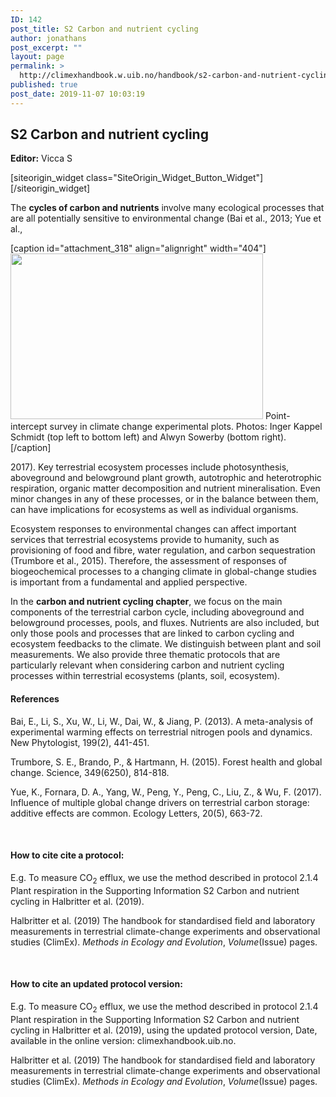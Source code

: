 ```yaml
---
ID: 142
post_title: S2 Carbon and nutrient cycling
author: jonathans
post_excerpt: ""
layout: page
permalink: >
  http://climexhandbook.w.uib.no/handbook/s2-carbon-and-nutrient-cycling/
published: true
post_date: 2019-11-07 10:03:19
---
```

<div id="pl-142" class="panel-layout"><div id="pg-142-0" class="panel-grid panel-no-style" data-style="{&quot;background_image_attachment&quot;:false,&quot;background_display&quot;:&quot;tile&quot;,&quot;cell_alignment&quot;:&quot;flex-start&quot;}"><div id="pgc-142-0-0" class="panel-grid-cell" data-weight="0.7"><div id="panel-142-0-0-0" class="so-panel widget widget_sow-editor panel-first-child panel-last-child" data-index="0" data-style="{&quot;background_image_attachment&quot;:false,&quot;background_display&quot;:&quot;tile&quot;}"><div class="so-widget-sow-editor so-widget-sow-editor-base">
<div class="siteorigin-widget-tinymce textwidget">
	<h2>S2 Carbon and nutrient cycling</h2>
<p><strong>Editor:</strong> Vicca S</p>
</div>
</div></div></div><div id="pgc-142-0-1" class="panel-grid-cell" data-weight="0.3"><div id="panel-142-0-1-0" class="so-panel widget widget_sow-button panel-first-child panel-last-child" data-index="1" data-style="{&quot;background_image_attachment&quot;:false,&quot;background_display&quot;:&quot;tile&quot;}">[siteorigin_widget class="SiteOrigin_Widget_Button_Widget"][/siteorigin_widget]</div></div></div><div id="pg-142-1" class="panel-grid panel-no-style"><div id="pgc-142-1-0" class="panel-grid-cell" data-weight="1"><div id="panel-142-1-0-0" class="so-panel widget widget_sow-editor panel-first-child" data-index="2" data-style="{&quot;background_image_attachment&quot;:false,&quot;background_display&quot;:&quot;tile&quot;}"><div class="so-widget-sow-editor so-widget-sow-editor-base">
<div class="siteorigin-widget-tinymce textwidget">
	<p>The <strong>cycles of carbon and nutrients</strong> involve many ecological processes that are all potentially sensitive to environmental change (Bai et al., 2013; Yue et al.,</p>
<p>[caption id="attachment_318" align="alignright" width="404"]<img class=" wp-image-318" src="http://climexhandbook.w.uib.no/files/2019/11/Surveys-300x197.png" alt="" width="404" height="265" /> Point-intercept survey in climate change experimental plots. Photos: Inger Kappel Schmidt (top left to bottom left) and Alwyn Sowerby (bottom right).[/caption]</p>
<p>2017). Key terrestrial ecosystem processes include photosynthesis, aboveground and belowground plant growth, autotrophic and heterotrophic respiration, organic matter decomposition and nutrient mineralisation. Even minor changes in any of these processes, or in the balance between them, can have implications for ecosystems as well as individual organisms.</p>
<p>Ecosystem responses to environmental changes can affect important services that terrestrial ecosystems provide to humanity, such as provisioning of food and fibre, water regulation, and carbon sequestration (Trumbore et al., 2015). Therefore, the assessment of responses of biogeochemical processes to a changing climate in global-change studies is important from a fundamental and applied perspective.</p>
<p>In the <strong>carbon and nutrient cycling chapter</strong>, we focus on the main components of the terrestrial carbon cycle, including aboveground and belowground processes, pools, and fluxes. Nutrients are also included, but only those pools and processes that are linked to carbon cycling and ecosystem feedbacks to the climate. We distinguish between plant and soil measurements. We also provide three thematic protocols that are particularly relevant when considering carbon and nutrient cycling processes within terrestrial ecosystems (plants, soil, ecosystem).</p>
</div>
</div></div><div id="panel-142-1-0-1" class="so-panel widget widget_sow-editor panel-last-child" data-index="3" data-style="{&quot;padding&quot;:&quot;30px 0px 0px 0px&quot;,&quot;background_image_attachment&quot;:false,&quot;background_display&quot;:&quot;tile&quot;}"><div class="panel-widget-style panel-widget-style-for-142-1-0-1"><div class="so-widget-sow-editor so-widget-sow-editor-base">
<div class="siteorigin-widget-tinymce textwidget">
	<h4>References</h4>
<p>Bai, E., Li, S., Xu, W., Li, W., Dai, W., &amp; Jiang, P. (2013). A meta-analysis of experimental warming effects on terrestrial nitrogen pools and dynamics. New Phytologist, 199(2), 441-451.</p>
<p>Trumbore, S. E., Brando, P., &amp; Hartmann, H. (2015). Forest health and global change. Science, 349(6250), 814-818.</p>
<p>Yue, K., Fornara, D. A., Yang, W., Peng, Y., Peng, C., Liu, Z., &amp; Wu, F. (2017). Influence of multiple global change drivers on terrestrial carbon storage: additive effects are common. Ecology Letters, 20(5), 663-72.</p>
<p>&nbsp;</p>
<h4>How to cite cite a protocol:</h4>
<p>E.g. To measure CO<sub>2</sub> efflux, we use the method described in protocol 2.1.4 Plant respiration in the Supporting Information S2 Carbon and nutrient cycling in Halbritter et al. (2019).</p>
<p>Halbritter et al. (2019) The handbook for standardised field and laboratory measurements in terrestrial climate-change experiments and observational studies (ClimEx). <em>Methods in Ecology and Evolution</em>, <em>Volume</em>(Issue) pages.</p>
<p>&nbsp;</p>
<h4>How to cite an updated protocol version:</h4>
<p>E.g. To measure CO<sub>2</sub> efflux, we use the method described in protocol 2.1.4 Plant respiration in the Supporting Information S2 Carbon and nutrient cycling in Halbritter et al. (2019), using the updated protocol version, Date, available in the online version: climexhandbook.uib.no.</p>
<p>Halbritter et al. (2019) The handbook for standardised field and laboratory measurements in terrestrial climate-change experiments and observational studies (ClimEx). <em>Methods in Ecology and Evolution</em>, <em>Volume</em>(Issue) pages.</p>
<p>&nbsp;</p>
<p>&nbsp;</p>
</div>
</div></div></div></div></div></div>